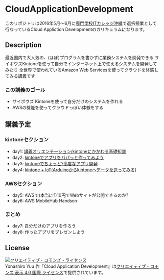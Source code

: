 # CloudApplicationDevelopment

このリポジトリは2016年5月〜6月に[専門学校ITカレッジ沖縄](http://www.it-college.ac.jp/)で選択授業として行なっているCloud Appliction Developmentのカリキュラムになります。

## Description

最近国内で大人気の、(ほぼ)プログラムを書かずに業務システムを開発できる
サイボウズKintoneを使って自分でインターネット上で使えるシステムを開発してみたり
全世界で使われているAmazon Web Servicesを使ってクラウドを体感してみる講義です

### この講義のゴール

* サイボウズ Kintoneを使って自分だけのシステムを作れる
* AWSの機能を使ってクラウドっぽい体験をする

## 講義予定

### kintoneセクション

* day1: [講義オリエンテーション/kintoneにかかわる基礎知識](day1.md)
* day2: [kintoneでアプリをパパっと作ってみよう](day2.md)
* day3: [kintoneでちょっと?高度なアプリ開発](day3.md)
* day4: [kintone + IoT(Arduinoからkintoneへデータを送ってみる)](day4.md)

### AWSセクション

* day5: AWSで(本当に?)10円でWebサイトが公開できるのか?
* day6: AWS MobileHub Handson

### まとめ

* day7: 自分だけのアプリを作ろう
* day8: 作ったアプリをプレゼンしよう

## License

<a rel="license" href="http://creativecommons.org/licenses/by/4.0/"><img alt="クリエイティブ・コモンズ・ライセンス" style="border-width:0" src="https://i.creativecommons.org/l/by/4.0/88x31.png" /></a><br /><span xmlns:cc="http://creativecommons.org/ns#" property="cc:attributionName">Yonashiro Yuu</span> 作『<span xmlns:dct="http://purl.org/dc/terms/" href="http://purl.org/dc/dcmitype/Text" property="dct:title" rel="dct:type">Cloud Application Development</span>』は<a rel="license" href="http://creativecommons.org/licenses/by/4.0/">クリエイティブ・コモンズ 表示 4.0 国際 ライセンス</a>で提供されています。
